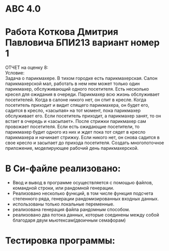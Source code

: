 # ABC 4.0
# Работа Коткова Дмитрия Павловича БПИ213 вариант номер 1 
ОТЧЕТ на оценку 8:  
Условие:  
Задача о парикмахере. В тихом городке есть парикмахерская. Салон парикмахерской мал, работать в нем нем может только один парикмахер, обслуживающий одного посетителя. Есть несколько кресел для ожидания в очереди. Парикмахер всю жизнь обслуживает посетителей. Когда в салоне никого нет, он спит в кресле. Когда посетитель приходит и видит спящего парикмахера, он будет его, садится в кресло, «засыпая» на тот момент, пока парикмахер обслуживает его. Если посетитель приходит, а парикмахер занят, то он встает в очередь и «засыпает». После стрижки парикмахер сам провожает посетителя. Если есть ожидающие посетители, то парикмахер будит одного из них и ждет пока тот сядет в кресло парикмахера и начинает стрижку. Если никого нет, он снова садится в свое кресло и засыпает до прихода посетителя. Создать многопоточное приложение, моделирующее рабочий день парикмахерской.
# В Си-файле реализовано:


 * Ввод и вывод в программе осуществляется с помощью файлов, командной строки, или рандомной генерации.
 * Реализовано несколько функций, в том числе функция подсчета степенного ряда, генерации рандомизированных входных данных.
 * использованы только локальные переменные.
 * реализована генерация файла рандомным способом.
 * реализовано два потока данных, которые соединены между собой благодаря двум мьютексам(двоичным семафорам)
 # Тестировка программы:
